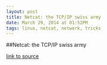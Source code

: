 ```yaml
---
layout: post
title: Netcat: the TCP/IP swiss army
date: March 29, 2014 at 01:52PM
tags: linux, netcat, network, tricks
---
```

##Netcat: the TCP/IP swiss army

[link to source](http://ift.tt/YpdUIG) 
